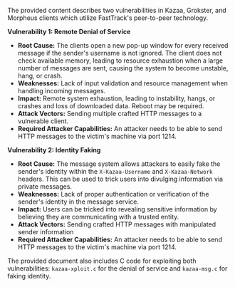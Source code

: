 The provided content describes two vulnerabilities in Kazaa, Grokster, and Morpheus clients which utilize FastTrack's peer-to-peer technology.

**Vulnerability 1: Remote Denial of Service**

*   **Root Cause:** The clients open a new pop-up window for every received message if the sender's username is not ignored. The client does not check available memory, leading to resource exhaustion when a large number of messages are sent, causing the system to become unstable, hang, or crash.
*   **Weaknesses:** Lack of input validation and resource management when handling incoming messages.
*   **Impact:** Remote system exhaustion, leading to instability, hangs, or crashes and loss of downloaded data. Reboot may be required.
*  **Attack Vectors:** Sending multiple crafted HTTP messages to a vulnerable client.
*  **Required Attacker Capabilities:**  An attacker needs to be able to send HTTP messages to the victim's machine via port 1214.

**Vulnerability 2: Identity Faking**

*   **Root Cause:** The message system allows attackers to easily fake the sender's identity within the `X-Kazaa-Username` and `X-Kazaa-Network` headers. This can be used to trick users into divulging information via private messages.
*   **Weaknesses:** Lack of proper authentication or verification of the sender's identity in the message service.
*   **Impact:** Users can be tricked into revealing sensitive information by believing they are communicating with a trusted entity.
*   **Attack Vectors:** Sending crafted HTTP messages with manipulated sender information
*   **Required Attacker Capabilities:** An attacker needs to be able to send HTTP messages to the victim's machine via port 1214.

The provided document also includes C code for exploiting both vulnerabilities: `kazaa-xploit.c` for the denial of service and `kazaa-msg.c` for faking identity.